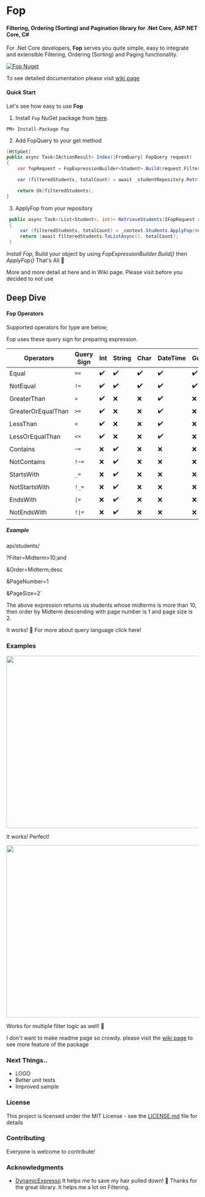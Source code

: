 # Fop
#### Filtering, Ordering (Sorting) and Pagination library for .Net Core, ASP.NET Core, C#

For .Net Core developers, **Fop** serves you quite simple, easy to integrate and extensible Filtering, Ordering (Sorting) and Paging functionality.

[![Fop Nuget](https://img.shields.io/nuget/v/Fop)](https://www.nuget.org/packages/Fop)

To see detailed documentation please visit [wiki page](https://github.com/arslanaybars/Fop/wiki)

#### Quick Start
Let's see how easy to use **Fop**

 1. Install `Fop` NuGet package from [here](https://www.nuget.org/packages/Fop/).
 ````
PM> Install-Package Fop
````
2. Add FopQuery to your get method
```csharp
[HttpGet]
public async Task<IActionResult> Index([FromQuery] FopQuery request)
{
    var fopRequest = FopExpressionBuilder<Student>.Build(request.Filter, request.Order, request.PageNumber, request.PageSize);

    var (filteredStudents, totalCount) = await _studentRepository.RetrieveStudents(fopRequest);

    return Ok(filteredStudents);
}
```
3. ApplyFop from your repository
```csharp
 public async Task<(List<Student>, int)> RetrieveStudents(IFopRequest request)
 {
     var (filteredStudents, totalCount) = _context.Students.ApplyFop(request);
     return (await filteredStudents.ToListAsync(), totalCount);
 }
```
*Install Fop*, Build your object by using *FopExpressionBuilder<Student>.Build()* then *ApplyFop()* 
That's All 🤘  

More and more detail at here and in Wiki page. Please visit before you decided to not use

## Deep Dive
#### Fop Operators
Supported operators for type are below;

Fop uses these query sign for preparing expression. 

|Operators          |Query Sign  |Int |String | Char |DateTime|Guid|
|-------------------|------------|----|-------|------|--------|----|
|Equal              |`==`        | ✔️ | ✔️    | ✔️  | ✔️    | ✔️ |
|NotEqual           |`!=`        | ✔️ | ✔️    | ✔️  | ✔️    | ✔️ |
|GreaterThan        |`>`         | ✔️ | ❌    | ❌  | ✔️    | ❌ |
|GreaterOrEqualThan |`>=`        | ✔️ | ❌    | ❌  | ✔️    | ❌ |
|LessThan           |`<`         | ✔️ | ❌    | ❌  | ✔️    | ❌ |
|LessOrEqualThan    |`<=`        | ✔️ | ❌    | ❌  | ✔️    | ❌ |
|Contains           |`~=`        | ❌ | ✔️    | ❌  | ❌    | ❌ |
|NotContains        |`!~=`       | ❌ | ✔️    | ❌  | ❌    | ❌ |
|StartsWith         |`_=`        | ❌ | ✔️    | ❌  | ❌    | ❌ |
|NotStartsWith      |`!_=`       | ❌ | ✔️    | ❌  | ❌    | ❌ |
|EndsWith           |`\|=`       | ❌ | ✔️    | ❌  | ❌    | ❌ |
|NotEndsWith        |`!\|=`      | ❌ | ✔️    | ❌  | ❌    | ❌ |

##### Example
api/students/

?Filter=Midterm>10;and 

&Order=Midterm;desc

&PageNumber=1

&PageSize=2`

The above expression returns us students whose midterms is more than 10, then order by Midterm descending with page number is 1 and page size is 2.

It works! 🚀
For more about query language click here!

### Examples
<img src="https://user-images.githubusercontent.com/3358953/64111010-48ae2a80-cd8c-11e9-8398-c6e811bec5e7.png" width="800" height="450"/>

It works! Perfect!

<img src="https://user-images.githubusercontent.com/3358953/64111026-519efc00-cd8c-11e9-9d5d-4b86485afd6f.png" width="800" height="450"/>

Works for multiple filter logic as well! 🎉

I don't want to make readme page so crowdy. please visit the [wiki page](https://github.com/arslanaybars/Fop/wiki) to see more feature of the package

### Next Things..
- LOGO
- Better unit tests
- Improved sample

### License

This project is licensed under the MIT License - see the [LICENSE.md](LICENSE) file for details

### Contributing

Everyone is welcome to contribute!

### Acknowledgments

* [DynamicExpresso](https://github.com/davideicardi/DynamicExpresso/ "DynamicExpresso") It helps me to save my hair pulled down! 🙏 Thanks for the great library. It helps me a lot on Filtering.
